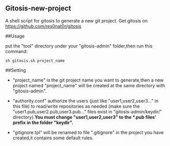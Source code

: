 Gitosis-new-project
--------------------
A shell script for gitosis to generate a new git project.
Get gitosis on <https://github.com/res0nat0r/gitosis>

##Usage

put the "tool" directory under your "gitosis-admin" folder,then run this command:

```shell
sh gitosis.sh project_name
```
##Setting

* "project_name" is the git project name you want to generate,then a new project named "project_name" will be created at the same directory with "gitosis-admin".

* "authority.conf" authorize the users (just like "user1,user2,user3…" in this file) to read/write repositories as needed (make sure the "user1.pub,user2.pub,user3.pub…" files exist in  "gitosis-admin/keydir/" directory).__You must change "user1,user2,user3" to the *.pub files' prefix in the folder "keydir".__

* "gitignore.tpl" will be renamed to file ".gitignore" in the project you have created,it contains some default rules. 
